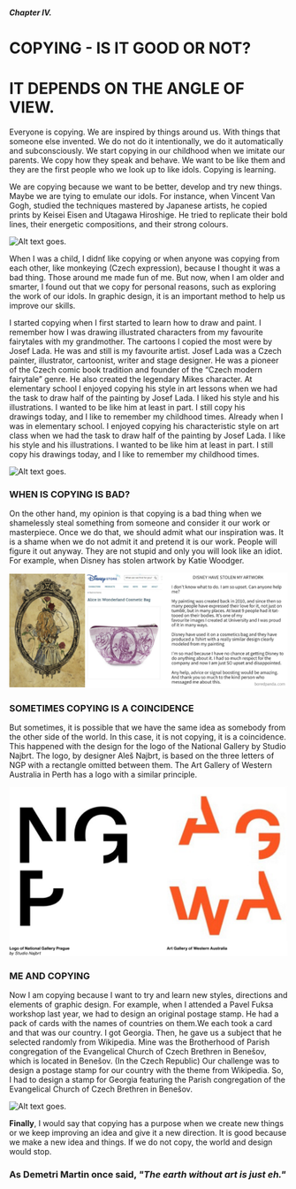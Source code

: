 ##### Chapter IV. #####
# COPYING - IS IT GOOD OR NOT? 
# IT DEPENDS ON THE ANGLE OF VIEW. #

Everyone is copying. We are inspired by things around us. With things that someone else invented. We do not do it intentionally, we do it automatically and subconsciously. We start copying in our childhood when we imitate our parents. We copy how they speak and behave. We want to be like them and they are the first people who we look up to like idols. Copying is learning.

We are copying because we want to be better, develop and try new things. Maybe we are tying to emulate our idols. For instance, when Vincent Van Gogh, studied the techniques mastered by Japanese artists, he copied prints by Keisei Eisen and Utagawa Hiroshige. He tried to replicate their bold lines, their energetic compositions, and their strong colours.

<img alt = "Alt text goes." src= "./img/Vin.png">

When I was a child, I didnť like copying or when anyone was copying from each other, like  monkeying (Czech expression), because I thought it was a bad thing. Those around me made fun of me. But now, when I am older and smarter, I found out that we copy for personal reasons, such as exploring the work of our idols. In graphic design, it is an important method to help us improve our skills.

I started copying when I first started to learn how to draw and paint. I remember how I was drawing illustrated characters from my favourite fairytales with my grandmother. The cartoons I copied the most were by Josef Lada. He was and still is my favourite artist. Josef Lada was a Czech painter, illustrator, cartoonist, writer and stage designer. He was a pioneer of the Czech comic book tradition and founder of the “Czech modern fairytale” genre. He also created the legendary Mikes character. At elementary school I enjoyed copying his style in art lessons when we had the task to draw half of the painting by Josef Lada. I liked his style and his illustrations. I wanted to be like him at least in part. I still copy his drawings today, and I like to remember my childhood times. Already when I was in elementary school. I enjoyed copying his characteristic style on art class when we had the task to draw half of the painting by Josef Lada. I like his style and his illustrations. I wanted to be like him at least in part. 
I still copy his drawings today, and I like to remember my childhood times.

<img alt = "Alt text goes." src= "./img/Josef Lada English.png">

### WHEN IS COPYING IS BAD? ###
On the other hand, my opinion is that copying is a bad thing when we shamelessly steal something from someone and consider it our work or masterpiece. Once we do that, we should admit what our inspiration was. It is a shame when we do not admit it and pretend it is our work. People will figure it out anyway. They are not stupid and only you will look like an idiot. For example, when Disney has stolen artwork by Katie Woodger.

<img alt = "Alt text goes." src= "./img/Disney.png">

### SOMETIMES COPYING IS A COINCIDENCE ###
But sometimes, it is possible that we have the same idea as somebody from the other side of the world. In this case, it is not copying, it is a coincidence. This happened with the design for the logo of the National Gallery by Studio Najbrt. The logo, by designer Aleš Najbrt, is based on the three letters of NGP with a rectangle omitted between them. The Art Gallery of Western Australia in Perth has a logo with a similar principle.

<img alt = "Alt text goes." src= "./img/galerie.png">

### ME AND COPYING ###
Now I am copying because I want to try and learn new styles, directions and elements of graphic design. For example, when I attended a Pavel Fuksa workshop last year, we had to design an original postage stamp. He had a pack of cards with the names of countries on them.We each took a card and that was our country. I got Georgia. Then, he gave us a subject that he selected randomly from Wikipedia. Mine was the Brotherhood of Parish congregation of the Evangelical Church of Czech Brethren in Benešov, which is located in Benešov. (In the Czech Republic) Our challenge was to design a postage stamp for our country with the theme from Wikipedia. So, I had to design a stamp for Georgia featuring the Parish congregation of the Evangelical Church of Czech Brethren in Benešov.

<img alt = "Alt text goes." src= "./img/Znamky.png">

**Finally**, I would say that copying has a purpose when we create new things or we keep improving an idea and give it a new direction. It is good because we make a new idea and things.
If we do not copy, the world and design would stop.

### As Demetri Martin once said, *"The earth without art is just eh."* ###





